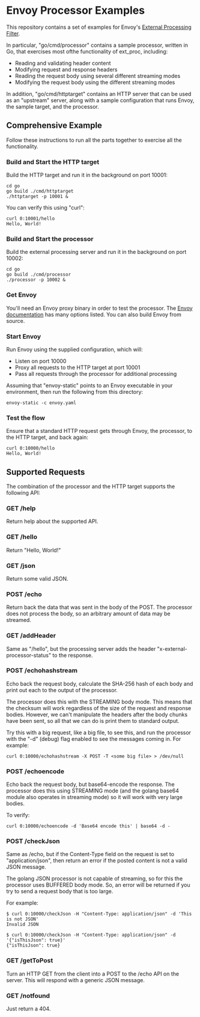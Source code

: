 # Envoy Processor Examples

This repository contains a set of examples for Envoy's 
[External Processing Filter](https://www.envoyproxy.io/docs/envoy/latest/configuration/http/http_filters/ext_proc_filter). 

In particular, "go/cmd/processor" contains a sample processor, written in Go, that exercises
most ofthe functionality of ext_proc, including:

* Reading and validating header content
* Modifying request and response headers
* Reading the request body using several different streaming modes
* Modifying the request body using the different streaming modes

In addition, "go/cmd/httptarget" contains an HTTP server that can be used as an
"upstream" server, along with a sample configuration that runs Envoy, the sample
target, and the processor.

## Comprehensive Example

Follow these instructions to run all the parts together to exercise all the
functionality.

### Build and Start the HTTP target

Build the HTTP target and run it in the background on port 10001:

    cd go
    go build ./cmd/httptarget
    ./httptarget -p 10001 &

You can verify this using "curl":

    curl 0:10001/hello
    Hello, World!

### Build and Start the processor

Build the external processing server and run it in the background on port 10002:

    cd go
    go build ./cmd/processor
    ./processor -p 10002 &

### Get Envoy

You'll need an Envoy proxy binary in order to test the processor. The
[Envoy documentation](https://www.envoyproxy.io/docs/envoy/latest/start/install)
has many options listed. You can also build Envoy from source.

### Start Envoy

Run Envoy using the supplied configuration, which will:

* Listen on port 10000
* Proxy all requests to the HTTP target at port 10001
* Pass all requests through the processor for additional processing

Assuming that "envoy-static" points to an Envoy executable in your environment,
then run the following from this directory:

    envoy-static -c envoy.yaml

### Test the flow

Ensure that a standard HTTP request gets through Envoy, the processor, to the HTTP target,
and back again:

    curl 0:10000/hello
    Hello, World!

## Supported Requests

The combination of the processor and the HTTP target supports the following API:

### GET /help

Return help about the supported API.

### GET /hello

Return "Hello, World!"

### GET /json

Return some valid JSON.

### POST /echo

Return back the data that was sent in the body of the POST. The processor
does not process the body, so an arbitrary amount of data may be streamed.

### GET /addHeader

Same as "/hello", but the processing server adds the header 
"x-external-processor-status" to the response.

### POST /echohashstream

Echo back the request body, calculate the SHA-256 hash of each body
and print out each to the output of the processor.

The processor does this with the STREAMING body mode. This means that
the checksum will work regardless of the size of the request and response
bodies. However, we can't manipulate the headers after the body chunks
have been sent, so all that we can do is print them to standard output.

Try this with a big request, like a big file, to see this, and run the processor
with the "-d" (debug) flag enabled to see the messages coming in. For example:

    curl 0:10000/echohashstream -X POST -T <some big file> > /dev/null

### POST /echoencode

Echo back the request body, but base64-encode the response. The processor does
this using STREAMING mode (and the golang base64 module also operates in streaming
mode) so it will work with very large bodies.

To verify:

    curl 0:10000/echoencode -d 'Base64 encode this' | base64 -d -

### POST /checkJson

Same as /echo, but if the Content-Type field on the request is set to
"application/json", then return an error if the posted content is not a 
valid JSON message.

The golang JSON processor is not capable of streaming, so for this the processor
uses BUFFERED body mode. So, an error will be returned if you try to send a
request body that is too large.

For example:

    $ curl 0:10000/checkJson -H "Content-Type: application/json" -d 'This is not JSON'
    Invalid JSON

    $ curl 0:10000/checkJson -H "Content-Type: application/json" -d '{"isThisJson": true}'
    {"isThisJson": true}

### GET /getToPost

Turn an HTTP GET from the client into a POST to the /echo API on the server.
This will respond with a generic JSON message.

### GET /notfound

Just return a 404.
